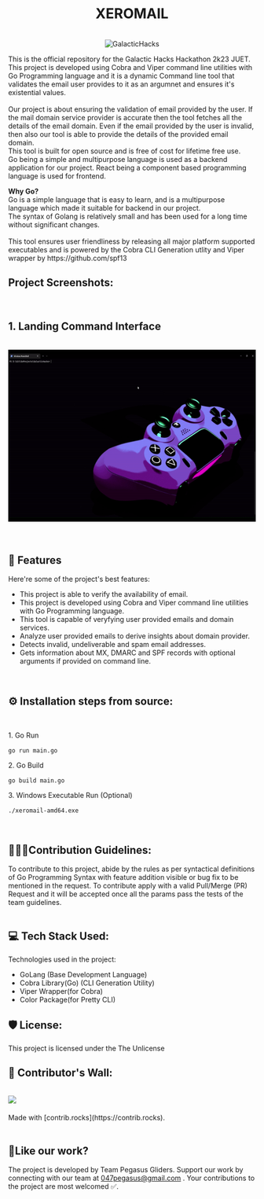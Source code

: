 <h1 align="center" id="title"><b>XEROMAIL</b></h1>
<br>

<div align="center">
<img src="https://socialify.git.ci/047pegasus/GalacticHacks/image?description=1&font=Jost&forks=1&issues=1&language=1&name=1&owner=1&pattern=Charlie%20Brown&pulls=1&stargazers=1&theme=Dark" alt="GalacticHacks" width="640" height="320" />
</div>

<p id="description">This is the official repository for the Galactic Hacks Hackathon 2k23 JUET. This project is developed using Cobra and Viper command line utilities with Go Programming language and it is a dynamic Command line tool that validates the email user provides to it as an argumnet and ensures it's existential values.<br><br>
Our project is about ensuring the validation of email provided by the user. If the mail domain service provider is accurate then the tool fetches all the details of the email domain. Even if the email provided by the user is invalid, then also our tool is able to provide the details of the provided email domain.<br> 
This tool is built for open source and is free of cost for lifetime free use.<br> 
Go being a simple and multipurpose language is used as a backend application for our project. React being a component based programming language is used for frontend.</p>
<p id="description"><b>Why Go?</b>
<br>
Go is a simple language that is easy to learn, and is a multipurpose language which made it suitable for backend in our project.<br>
 The syntax of Golang is relatively small and has been used for a long time without significant changes.<br> <br>
This tool ensures user friendliness by releasing all major platform supported executables and is powered by the Cobra CLI Generation utlity and Viper wrapper by https://github.com/spf13
<br>
<h2>Project Screenshots:</h2>
<br>
<div align="center">
<h2 align="left"> 1. Landing Command Interface</h2><br>
<img  src="https://raw.githubusercontent.com/047pegasus/GalacticHacks/master/Gif_Landing.gif" alt="project-screenshot" width="650" height="350/">
<br><br>
</div>

<br/>

<h2>🧐 Features</h2>

Here're some of the project's best features:

*   This project is able to verify the availability of email.
*   This project is developed using Cobra and Viper command line utilities with Go Programming language.
*   This tool is capable of veryfying user provided emails and domain services.
*   Analyze user provided emails to derive insights about domain provider.
*   Detects invalid, undeliverable and spam email addresses.
*   Gets information about MX, DMARC and SPF records with optional arguments if provided on command line.
<br>
<h2> ⚙️ Installation steps from source:</h2><br>

<p>1. Go Run</p>

```
go run main.go
```

<p>2. Go Build </p>

```
go build main.go
```

<p>3. Windows Executable Run (Optional)</p>

```
./xeromail-amd64.exe
```
<br>

<h2> 🧑‍🤝‍🧑Contribution Guidelines:</h2>
To contribute to this project, abide by the rules as per syntactical definitions of Go Programming Syntax with feature addition visible or bug fix to be mentioned in the request. To contribute apply with a valid Pull/Merge (PR) Request and it will be accepted once all the params pass the tests of the team guidelines.
<br><br>
  
<h2>💻 Tech Stack Used:</h2>

Technologies used in the project:

*   GoLang (Base Development Language)
*   Cobra Library(Go) (CLI Generation Utility)
*   Viper Wrapper(for Cobra)
*   Color Package(for Pretty CLI)

<h2>🛡️ License:</h2>

This project is licensed under the The Unlicense
<br>

<h2> 🤝 Contributor's Wall: </h2>
<br>
<a href="https://github.com/047pegasus/GalacticHacks/graphs/contributors">
  <img src="https://contrib.rocks/image?repo=047pegasus/GalacticHacks" />
</a>
<br>
<br>
Made with [contrib.rocks](https://contrib.rocks).
<br><br>
<h2>💖Like our work?</h2>

The project is developed by Team Pegasus Gliders. Support our work by connecting with our team at 047pegasus@gmail.com . Your contributions to the project are most welcomed ✅.
